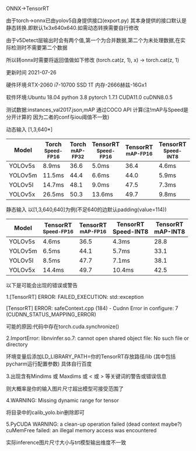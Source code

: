 ONNX->TensorRT

由于torch->onnx已由yolov5自身提供接口(export.py)
其本身提供的接口默认是静态转换.即默认1x3x640x640.如需动态转换需要自行修改

由于v5Detect层输出时会有两个值,第一个为合并数据,第二个为未处理数据,在实际检测时不需要第二个数据

所以转onnx时需要将返回值做如下修改 (torch.cat(z, 1), x) -> torch.cat(z, 1)

更新时间 2021-07-26

硬件环境:RTX-2060 i7-10700 SSD 1T 内存-2666赫兹-16Gx1

软件环境:Ubuntu 18.04 python 3.8 pytorch 1.7.1 CUDA11.0 cuDNN8.0.5

测试数据:instances_val2017.json,mAP 通过COCO API 计算(注!mAP与Speed是分开计算的 因为二者的conf与iou阈值不一致)

动态输入 [1,3,640*]

|Model |Torch<br><sup>Speed-FP16 |Torch<br><sup>mAP-FP32 |TensorRT<br><sup>Speed-FP16 |TensorRT<br><sup>mAP-FP16 |TensorRT<br><sup>Speed-INT8|TensorRT<br><sup>mAP-INT8|
|---          |---   |---   |---           |---           |--- |---                        |
|YOLOv5s      |8.9ms   |36.6   |5.0ms     |36.4     |4.6ms|28.7                 |
|YOLOv5m      |11.5ms  |44.4  |6.6ms     |44.0     |5.9ms|32.9                 |  
|YOLOv5l      |14.7ms  |48.1  |9.0ms     |47.5     |7.3ms|38.0                  |
|YOLOv5x      |26.5ms  |50.3  |13.6ms    |49.7    |9.8ms|42.3                |

静态输入 以[1,3,640,640]为例(不足640的边默认padding(value=114))

|Model |TensorRT<br><sup>Speed-FP16|TensorRT<br><sup>mAP-FP16|TensorRT<br>Speed-INT8|TensorRT<br>mAP-INT8|
|---          |--- |---      |---  |---                     |
|YOLOv5s      |4.6ms|36.5     |4.3ms        |28.8        |
|YOLOv5m      |6.5ms|44.1     |5.7ms        |33.1        |
|YOLOv5l      |8.5ms|47.7     |7.1ms        |38.1        |
|YOLOv5x      |14.4ms|49.7    |10.4ms       |42.5        |

以下是可能会出现的错误或警告


1.[TensorRT] ERROR: FAILED_EXECUTION: std::exception

 [TensorRT] ERROR: safeContext.cpp (184) - Cudnn Error in configure: 7 (CUDNN_STATUS_MAPPING_ERROR)

可能的原因:代码中存在torch.cuda.synchronize()

2.ImportError: libnvinfer.so.7: cannot open shared object file: No such file or directory

环境变量后添加LD_LIBRARY_PATH=你的TensorRT存放路径/lib (其中包括pycharm运行配置参数) 具体自行百度

3.出现含有Mindims 或 Maxdims  或 < 或 > 等关键词的警告或错误信息

则大概率是你的输入图片尺寸超出模型可接受范围了

4.WARNING: Missing dynamic range for tensor

将目录中的calib_yolo.bin删除即可

5.PyCUDA WARNING: a clean-up operation failed (dead context maybe?)
   cuMemFree failed: an illegal memory access was encountered

实际inference图片尺寸大小与trt模型输出维度不一致